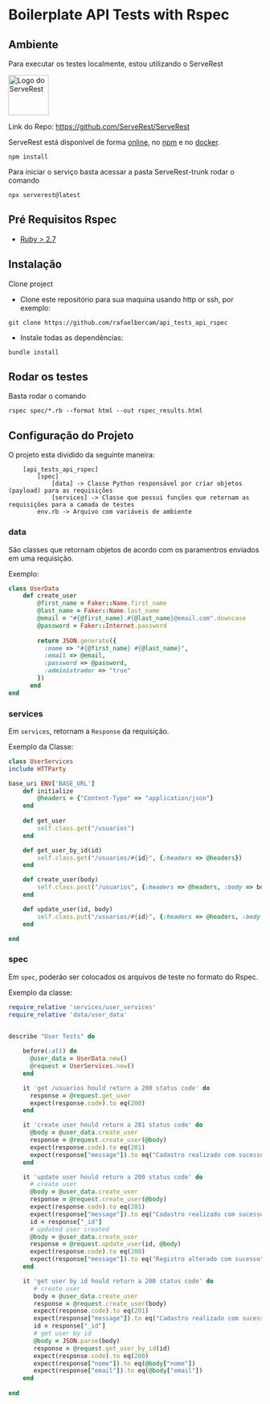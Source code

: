 # __Boilerplate API Tests with Rspec__

## __Ambiente__
Para executar os testes localmente, estou utilizando o ServeRest

<p align="left">
 <img alt="Logo do ServeRest" src="https://user-images.githubusercontent.com/29241659/115161869-6a017e80-a076-11eb-9bbe-c391eff410db.png" height="80">
</p>

Link do Repo: https://github.com/ServeRest/ServeRest

ServeRest está disponível de forma [online](https://serverest.dev), no [npm](https://www.npmjs.com/package/serverest) e no [docker](https://hub.docker.com/r/paulogoncalvesbh/serverest/).
```
npm install
```
Para iniciar o serviço basta acessar a pasta ServeRest-trunk rodar o comando
```
npx serverest@latest

```

## Pré Requisitos Rspec

- [Ruby > 2.7](https://www.ruby-lang.org/en/downloads/)


## Instalação

Clone project

- Clone este repositório para sua maquina usando http or ssh, por exemplo:

`git clone https://github.com/rafaelbercam/api_tests_api_rspec`

- Instale todas as dependências:


`bundle install`

## __Rodar os testes__
Basta rodar o comando
```
rspec spec/*.rb --format html --out rspec_results.html 
```

## __Configuração do Projeto__

O projeto esta dividido da seguinte maneira:



        [api_tests_api_rspec]
            [spec]
                [data] -> Classe Python responsável por criar objetos (payload) para as requisições
                [services] -> Classe que possui funções que retornam as requisições para a camada de testes
            env.rb -> Arquivo com variáveis de ambiente


### __data__
São classes que retornam objetos de acordo com os paramentros enviados em uma requisição.

Exemplo:

```ruby
class UserData
    def create_user
        @first_name = Faker::Name.first_name
        @last_name = Faker::Name.last_name
        @email = "#{@first_name}.#{@last_name}@email.com".downcase
        @password = Faker::Internet.password
      
        return JSON.generate({
          :nome => "#{@first_name} #{@last_name}",
          :email => @email,
          :password => @password,
          :administrador => "true"
        })
      end
end
```

### __services__

Em `services`, retornam a `Response` da requisição.

Exemplo da Classe:

```ruby
class UserServices
include HTTParty

base_uri ENV['BASE_URL']
    def initialize
        @headers = {"Content-Type" => "application/json"}
    end
    
    def get_user
        self.class.get("/usuarios")
    end

    def get_user_by_id(id)
        self.class.get("/usuarios/#{id}", {:headers => @headers})
    end

    def create_user(body)
        self.class.post("/usuarios", {:headers => @headers, :body => body})
    end

    def update_user(id, body)
        self.class.put("/usuarios/#{id}", {:headers => @headers, :body => body})
    end

end

```


### __spec__
Em ``spec``, poderão ser colocados os arquivos de teste no formato do Rspec.


Exemplo da classe:

```ruby
require_relative 'services/user_services'
require_relative 'data/user_data'


describe "User Tests" do
  
    before(:all) do
      @user_data = UserData.new()
      @request = UserServices.new()
    end

    it 'get /usuarios hould return a 200 status code' do
      response = @request.get_user
      expect(response.code).to eq(200)
    end

    it 'create user hould return a 201 status code' do
      @body = @user_data.create_user
      response = @request.create_user(@body)
      expect(response.code).to eq(201)
      expect(response["message"]).to eq("Cadastro realizado com sucesso")
    end

    it 'update user hould return a 200 status code' do
      # create user
      @body = @user_data.create_user
      response = @request.create_user(@body)
      expect(response.code).to eq(201)
      expect(response["message"]).to eq("Cadastro realizado com sucesso")
      id = response["_id"]
      # updated user created
      @body = @user_data.create_user
      response = @request.update_user(id, @body)
      expect(response.code).to eq(200)
      expect(response["message"]).to eq("Registro alterado com sucesso")
    end

    it 'get user by id hould return a 200 status code' do 
       # create user
       body = @user_data.create_user
       response = @request.create_user(body)
       expect(response.code).to eq(201)
       expect(response["message"]).to eq("Cadastro realizado com sucesso")
       id = response["_id"]
       # get user by id
       @body = JSON.parse(body)
       response = @request.get_user_by_id(id)
       expect(response.code).to eq(200)
       expect(response["nome"]).to eq(@body["nome"])
       expect(response["email"]).to eq(@body["email"])
    end
   
end


```

